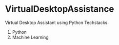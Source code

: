 # VirtualDesktopAssistance
Virtual Desktop Assistant using Python 
Techstacks
1. Python
2. Machine Learning
   
